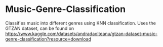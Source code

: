 # Music-Genre-Classification
Classifies music into different genres using KNN classification.
Uses the GTZAN dataset, can be found on https://www.kaggle.com/datasets/andradaolteanu/gtzan-dataset-music-genre-classification?resource=download
